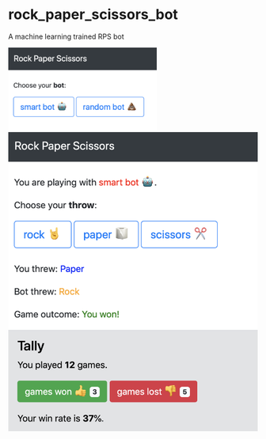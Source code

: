 # rock_paper_scissors_bot
A machine learning trained RPS bot 

<img src="demo_1.png" alt="dt" width="300"/>

<img src="demo_2.png" alt="dt" width="700"/>

